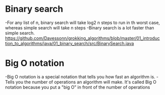 # Binary search

-For any list of n, binary search will take log2 n steps to run in th worst case, whereas simple search will take n steps
-Binary search is a lot faster than simple search.
https://github.com/Davessonn/grokking_algorithms/blob/master/01_introduction_to_algorithms/java/01_binary_search/src/BinarySearch.java

# Big O notation

-Big O notation is a special notation that tells you how fast an algorithm is.
-Tells you the number of operations an algorithm will make. It's called Big O notation because you put a "big O" in front of the number of operations

